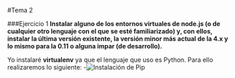 
#Tema 2

###Ejercicio 1
**Instalar alguno de los entornos virtuales de node.js (o de cualquier otro lenguaje con el que se esté familiarizado) y, con ellos, instalar la última versión existente, la versión minor más actual de la 4.x y lo mismo para la 0.11 o alguna impar (de desarrollo).**

Yo instalaré **virtualenv** ya que el lenguaje que uso es Python. Para ello realizaremos lo siguiente:
-![Instalación de Pip](https://www.dropbox.com/home/asignaturas/asignaturas/iv/tema2?preview=iv_ej1_1.png)